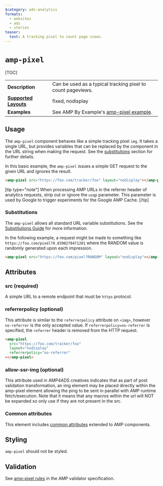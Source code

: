 ```yaml
---
$category: ads-analytics
formats:
  - websites
  - ads
  - stories
teaser:
  text: A tracking pixel to count page views.
---
```


<!---
Copyright 2015 The AMP HTML Authors. All Rights Reserved.

Licensed under the Apache License, Version 2.0 (the "License");
you may not use this file except in compliance with the License.
You may obtain a copy of the License at

      http://www.apache.org/licenses/LICENSE-2.0

Unless required by applicable law or agreed to in writing, software
distributed under the License is distributed on an "AS-IS" BASIS,
WITHOUT WARRANTIES OR CONDITIONS OF ANY KIND, either express or implied.
See the License for the specific language governing permissions and
limitations under the License.
-->

# <a name="amp-pixel"></a> `amp-pixel`

[TOC]

<table>
  <tr>
    <td class="col-fourty"><strong>Description</strong></td>
    <td>Can be used as a typical tracking pixel to count pageviews.</td>
  </tr>
  <tr>
    <td class="col-fourty"><strong><a href="https://amp.dev/documentation/guides-and-tutorials/develop/style_and_layout/control_layout">Supported Layouts</a></strong></td>
    <td>fixed, nodisplay</td>
  </tr>
  <tr>
    <td class="col-fourty"><strong>Examples</strong></td>
    <td>See AMP By Example's <a href="https://amp.dev/documentation/examples/components/amp-pixel/">amp-pixel example</a>.</td>
  </tr>
</table>

## Usage

The `amp-pixel` component behaves like a simple tracking pixel `img`. It takes a single URL, but provides variables that can be replaced by the component in the URL string when making the request. See the [substitutions](#substitutions) section for further details.

In this basic example, the `amp-pixel` issues a simple GET request to the given URL and ignores the result.

```html
<amp-pixel src="https://foo.com/tracker/foo" layout="nodisplay"></amp-pixel>
```

[tip type="note"]
When processing AMP URLs in the referrer header of analytics requests, strip out or ignore the `usqp` parameter. This parameter is used by Google to trigger experiments for the Google AMP Cache.
[/tip]

### Substitutions

The `amp-pixel` allows all standard URL variable substitutions.
See the [Substitutions Guide](../spec/amp-var-substitutions.md) for more information.

In the following example, a request might be made to something like `https://foo.com/pixel?0.8390278471201` where the RANDOM value is randomly generated upon each impression.

```html
<amp-pixel src="https://foo.com/pixel?RANDOM" layout="nodisplay"></amp-pixel>
```

## Attributes

### src (required)

A simple URL to a remote endpoint that must be `https` protocol.

### referrerpolicy (optional)

This attribute is similar to the `referrerpolicy` attribute on `<img>`, however `no-referrer` is the only accepted value. If `referrerpolicy=no-referrer` is specified, the `referrer` header is removed from the HTTP request.

```html
<amp-pixel
  src="https://foo.com/tracker/foo"
  layout="nodisplay"
  referrerpolicy="no-referrer"
></amp-pixel>
```

### allow-ssr-img (optional)

This attribute used in AMP4ADS creatives indicates that as part of post validation
transformation, an img element may be placed directly within the amp-pixel
element allowing the ping to be sent in parallel with AMP runtime fetch/execution.
Note that it means that any macros within the url will NOT be expanded so only
use if they are not present in the src.

### Common attributes

This element includes [common attributes](https://amp.dev/documentation/guides-and-tutorials/learn/common_attributes) extended to AMP components.

## Styling

`amp-pixel` should not be styled.

## Validation

See [amp-pixel rules](https://github.com/ampproject/amphtml/blob/main/validator/validator-main.protoascii) in the AMP validator specification.
